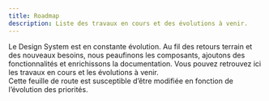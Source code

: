 ```yaml
---
title: Roadmap
description: Liste des travaux en cours et des évolutions à venir.
---
```


Le Design System est en constante évolution. Au fil des retours terrain et des nouveaux besoins, nous peaufinons les composants, ajoutons des fonctionnalités et enrichissons la documentation. Vous pouvez retrouvez ici les travaux en cours et les évolutions à venir.<br>
Cette feuille de route est susceptible d’être modifiée en fonction de l’évolution des priorités.

<doc-roadmap-request-btn class="mt-8 mb-10"></doc-roadmap-request-btn>

<doc-roadmap></doc-roadmap>

